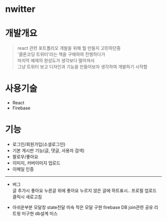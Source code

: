 # nwitter  

# 개발개요  
>react 관련 포트폴리오 개발을 위해 뭘 만들지 고민하던중  
>'클론코딩 트위터'라는 책을 구매하여 진행하다가  
>마지막 예제의 완성도가 생각보다 떨어져서  
>그냥 트위터 보고 디자인과 기능을 만들어보자 생각하여 개발하기 시작함  

# 사용기술  
- React  
- Firebase  

# 기능  
- 로그인/회원가입(소셜로그인)  
- 기본 게시판 기능(글, 댓글, 사용자 검색)  
- 팔로우/좋아요  
- 이미지, 커버이미지 업로드  
- 이메일 인증  

---

- 버그  
글 추가시 좋아요 누른글 위에 좋아요 누르지 않은 글에 하트표시..
프로필 업로드 클릭시 새로고침

- 아쉬운부분
모달창 state전달 미숙
작은 모달 구현
firebase DB join관련 공유 리트윗 미구현
db설계 미스